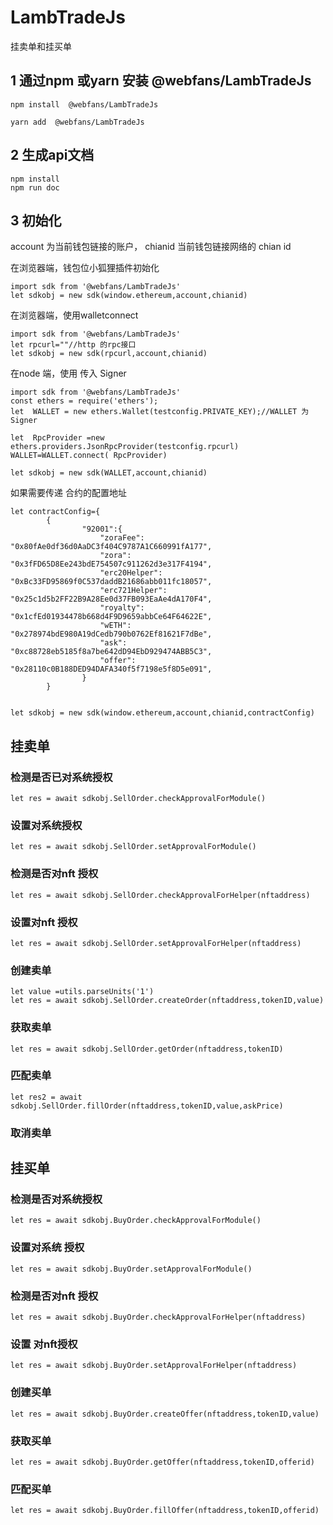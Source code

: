 # LambTradeJs

挂卖单和挂买单

## 1 通过npm 或yarn 安装 @webfans/LambTradeJs
```
npm install  @webfans/LambTradeJs
```
```
yarn add  @webfans/LambTradeJs
```
## 2 生成api文档
```
npm install
npm run doc
```

## 3 初始化
account 为当前钱包链接的账户，
chianid 当前钱包链接网络的 chian id

 在浏览器端，钱包位小狐狸插件初始化
```
import sdk from '@webfans/LambTradeJs'
let sdkobj = new sdk(window.ethereum,account,chianid)
```
在浏览器端，使用walletconnect 

```
import sdk from '@webfans/LambTradeJs'
let rpcurl=""//http 的rpc接口
let sdkobj = new sdk(rpcurl,account,chianid)
```
在node 端，使用 
传入 Signer
```
import sdk from '@webfans/LambTradeJs'
const ethers = require('ethers');
let  WALLET = new ethers.Wallet(testconfig.PRIVATE_KEY);//WALLET 为Signer

let  RpcProvider =new ethers.providers.JsonRpcProvider(testconfig.rpcurl)
WALLET=WALLET.connect( RpcProvider)

let sdkobj = new sdk(WALLET,account,chianid)
```

如果需要传递 合约的配置地址
```
let contractConfig={
        {
                "92001":{
                    "zoraFee": "0x80fAe0df36d0AaDC3f404C9787A1C660991fA177",
                    "zora": "0x3fFD65D8Ee243bdE754507c911262d3e317F4194",
                    "erc20Helper": "0xBc33FD95869f0C537daddB21686abb011fc18057",
                    "erc721Helper": "0x25c1d5b2FF22B9A28Ee0d37FB093EaAe4dA170F4",
                    "royalty": "0x1cfEd01934478b668d4F9D9659abbCe64F64622E",
                    "wETH": "0x278974bdE980A19dCedb790b0762Ef81621F7dBe",
                    "ask": "0xc88728eb5185f8a7be642dD94EbD929474ABB5C3",
                    "offer": "0x28110c0B188DED94DAFA340f5f7198e5f8D5e091",
                }
        }
      

let sdkobj = new sdk(window.ethereum,account,chianid,contractConfig)
```
## 挂卖单
### 检测是否已对系统授权
```
let res = await sdkobj.SellOrder.checkApprovalForModule()
```

### 设置对系统授权
```
let res = await sdkobj.SellOrder.setApprovalForModule()
```


### 检测是否对nft 授权
```
let res = await sdkobj.SellOrder.checkApprovalForHelper(nftaddress)
```
### 设置对nft 授权
```
let res = await sdkobj.SellOrder.setApprovalForHelper(nftaddress)
```
### 创建卖单
```
let value =utils.parseUnits('1') 
let res = await sdkobj.SellOrder.createOrder(nftaddress,tokenID,value)
```


### 获取卖单
```
let res = await sdkobj.SellOrder.getOrder(nftaddress,tokenID)
```

### 匹配卖单
```
let res2 = await sdkobj.SellOrder.fillOrder(nftaddress,tokenID,value,askPrice)
```

### 取消卖单


## 挂买单

### 检测是否对系统授权
```
let res = await sdkobj.BuyOrder.checkApprovalForModule()
```
### 设置对系统 授权
```
let res = await sdkobj.BuyOrder.setApprovalForModule()
```



### 检测是否对nft 授权
```
let res = await sdkobj.BuyOrder.checkApprovalForHelper(nftaddress)
```
### 设置 对nft授权
```
let res = await sdkobj.BuyOrder.setApprovalForHelper(nftaddress)
```

### 创建买单
```
let res = await sdkobj.BuyOrder.createOffer(nftaddress,tokenID,value)
```

### 获取买单
```
let res = await sdkobj.BuyOrder.getOffer(nftaddress,tokenID,offerid)
```

### 匹配买单
```
let res = await sdkobj.BuyOrder.fillOffer(nftaddress,tokenID,offerid)
```